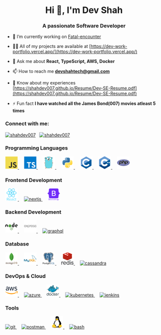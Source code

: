 <h1 align="center">Hi 👋, I'm Dev Shah</h1>
<h3 align="center">A passionate Software Developer</h3>

- 🔭 I’m currently working on [Fatal-encounter](https://github.com/ShahDev007/fatal_encounter_project)

- 👨‍💻 All of my projects are available at [https://dev-work-portfolio.vercel.app/](https://dev-work-portfolio.vercel.app/)

- 💬 Ask me about **React, TypeScript, AWS, Docker**

- 📫 How to reach me **devshahtech@gmail.com**

- 📄 Know about my experiences [https://shahdev007.github.io/Resume/Dev-SE-Resume.pdf](https://shahdev007.github.io/Resume/Dev-SE-Resume.pdf)

- ⚡ Fun fact **I have watched all the James Bond(007) movies atleast 5 times**

<h3 align="left">Connect with me:</h3>
<p align="left">
<a href="https://linkedin.com/in/shahdev007" target="blank"><img align="center" src="https://raw.githubusercontent.com/rahuldkjain/github-profile-readme-generator/master/src/images/icons/Social/linked-in-alt.svg" alt="shahdev007" height="30" width="40" /></a>
  &nbsp
<a href="https://www.leetcode.com/shahdev007" target="blank"><img align="center" src="https://raw.githubusercontent.com/rahuldkjain/github-profile-readme-generator/master/src/images/icons/Social/leet-code.svg" alt="shahdev007" height="30" width="40" /></a>
</p>

<p align="left">

  <!-- Programming Languages -->
  <h3>Programming Languages</h3>
  <a href="https://developer.mozilla.org/en-US/docs/Web/JavaScript" target="_blank" rel="noreferrer" class="tech-stack-item">
    <img src="https://raw.githubusercontent.com/devicons/devicon/master/icons/javascript/javascript-original.svg" alt="javascript" width="40" height="40"/>
  </a>
  &nbsp&nbsp&nbsp
  <a href="https://www.typescriptlang.org/" target="_blank" rel="noreferrer" class="tech-stack-item">
    <img src="https://raw.githubusercontent.com/devicons/devicon/master/icons/typescript/typescript-original.svg" alt="typescript" width="40" height="40"/>
  </a>
  &nbsp&nbsp&nbsp
  <a href="https://golang.org" target="_blank" rel="noreferrer" class="tech-stack-item">
    <img src="https://raw.githubusercontent.com/devicons/devicon/master/icons/go/go-original.svg" alt="go" width="40" height="40"/>
  </a>
  &nbsp&nbsp&nbsp
  <a href="https://www.python.org" target="_blank" rel="noreferrer" class="tech-stack-item">
    <img src="https://raw.githubusercontent.com/devicons/devicon/master/icons/python/python-original.svg" alt="python" width="40" height="40"/>
  </a>
  &nbsp&nbsp&nbsp
    <a href="https://www.cprogramming.com/" target="_blank" rel="noreferrer" class="tech-stack-item">
    <img src="https://raw.githubusercontent.com/devicons/devicon/master/icons/c/c-original.svg" alt="c" width="40" height="40"/>
  </a>
  &nbsp&nbsp&nbsp
  <a href="https://www.w3schools.com/cpp/" target="_blank" rel="noreferrer" class="tech-stack-item">
    <img src="https://raw.githubusercontent.com/devicons/devicon/master/icons/cplusplus/cplusplus-original.svg" alt="cplusplus" width="40" height="40"/>
  </a>
  &nbsp&nbsp&nbsp
  <a href="https://www.php.net" target="_blank" rel="noreferrer" class="tech-stack-item">
    <img src="https://raw.githubusercontent.com/devicons/devicon/master/icons/php/php-original.svg" alt="php" width="40" height="40"/>
  </a>

  <!-- Frontend Development -->
  <h3>Frontend Development</h3>
  <a href="https://reactjs.org/" target="_blank" rel="noreferrer" class="tech-stack-item">
    <img src="https://raw.githubusercontent.com/devicons/devicon/master/icons/react/react-original-wordmark.svg" alt="react" width="40" height="40"/>
  </a>
  &nbsp&nbsp&nbsp
  <a href="https://nextjs.org/" target="_blank" rel="noreferrer" class="tech-stack-item">
    <img src="https://cdn.worldvectorlogo.com/logos/nextjs-2.svg" alt="nextjs" width="40" height="40"/>
  </a>
  &nbsp&nbsp&nbsp
  <a href="https://getbootstrap.com" target="_blank" rel="noreferrer" class="tech-stack-item">
    <img src="https://raw.githubusercontent.com/devicons/devicon/master/icons/bootstrap/bootstrap-plain-wordmark.svg" alt="bootstrap" width="40" height="40"/>
  </a>

  <!-- Backend Development -->
  <h3>Backend Development</h3>
  <a href="https://nodejs.org" target="_blank" rel="noreferrer" class="tech-stack-item">
    <img src="https://raw.githubusercontent.com/devicons/devicon/master/icons/nodejs/nodejs-original-wordmark.svg" alt="nodejs" width="40" height="40"/>
  </a>
  &nbsp&nbsp&nbsp
  <a href="https://expressjs.com" target="_blank" rel="noreferrer" class="tech-stack-item">
    <img src="https://raw.githubusercontent.com/devicons/devicon/master/icons/express/express-original-wordmark.svg" alt="express" width="40" height="40"/>
  </a>
  &nbsp&nbsp&nbsp
  <a href="https://graphql.org" target="_blank" rel="noreferrer" class="tech-stack-item">
    <img src="https://www.vectorlogo.zone/logos/graphql/graphql-icon.svg" alt="graphql" width="40" height="40"/>
  </a>

  <!-- Database -->
  <h3>Database</h3>
  <a href="https://www.mongodb.com/" target="_blank" rel="noreferrer" class="tech-stack-item">
    <img src="https://raw.githubusercontent.com/devicons/devicon/master/icons/mongodb/mongodb-original-wordmark.svg" alt="mongodb" width="40" height="40"/>
  </a>
  &nbsp&nbsp&nbsp
  <a href="https://www.mysql.com/" target="_blank" rel="noreferrer" class="tech-stack-item">
    <img src="https://raw.githubusercontent.com/devicons/devicon/master/icons/mysql/mysql-original-wordmark.svg" alt="mysql" width="40" height="40"/>
  </a>
  &nbsp&nbsp&nbsp
  <a href="https://www.postgresql.org" target="_blank" rel="noreferrer" class="tech-stack-item">
    <img src="https://raw.githubusercontent.com/devicons/devicon/master/icons/postgresql/postgresql-original-wordmark.svg" alt="postgresql" width="40" height="40"/>
  </a>
  &nbsp&nbsp&nbsp
  <a href="https://redis.io" target="_blank" rel="noreferrer" class="tech-stack-item">
    <img src="https://raw.githubusercontent.com/devicons/devicon/master/icons/redis/redis-original-wordmark.svg" alt="redis" width="40" height="40"/>
  </a>
  &nbsp&nbsp&nbsp
  <a href="https://cassandra.apache.org/" target="_blank" rel="noreferrer" class="tech-stack-item">
    <img src="https://www.vectorlogo.zone/logos/apache_cassandra/apache_cassandra-icon.svg" alt="cassandra" width="40" height="40"/>
  </a>

  <!-- DevOps & Cloud -->
  <h3>DevOps & Cloud</h3>
  <a href="https://aws.amazon.com" target="_blank" rel="noreferrer" class="tech-stack-item">
    <img src="https://raw.githubusercontent.com/devicons/devicon/master/icons/amazonwebservices/amazonwebservices-original-wordmark.svg" alt="aws" width="40" height="40"/>
  </a>
  &nbsp&nbsp&nbsp
  <a href="https://azure.microsoft.com/en-in/" target="_blank" rel="noreferrer" class="tech-stack-item">
    <img src="https://www.vectorlogo.zone/logos/microsoft_azure/microsoft_azure-icon.svg" alt="azure" width="40" height="40"/>
  </a>
  &nbsp&nbsp&nbsp
  <a href="https://www.docker.com/" target="_blank" rel="noreferrer" class="tech-stack-item">
    <img src="https://raw.githubusercontent.com/devicons/devicon/master/icons/docker/docker-original-wordmark.svg" alt="docker" width="40" height="40"/>
  </a>
  &nbsp&nbsp&nbsp
  <a href="https://kubernetes.io" target="_blank" rel="noreferrer" class="tech-stack-item">
    <img src="https://www.vectorlogo.zone/logos/kubernetes/kubernetes-icon.svg" alt="kubernetes" width="40" height="40"/>
  </a>
  &nbsp&nbsp&nbsp
  <a href="https://www.jenkins.io" target="_blank" rel="noreferrer" class="tech-stack-item">
    <img src="https://www.vectorlogo.zone/logos/jenkins/jenkins-icon.svg" alt="jenkins" width="40" height="40"/>
  </a>

  <!-- Tools -->
  <h3>Tools</h3>
  <a href="https://git-scm.com/" target="_blank" rel="noreferrer" class="tech-stack-item">
    <img src="https://www.vectorlogo.zone/logos/git-scm/git-scm-icon.svg" alt="git" width="40" height="40"/>
  </a>
  &nbsp&nbsp&nbsp
  <a href="https://postman.com" target="_blank" rel="noreferrer" class="tech-stack-item">
    <img src="https://www.vectorlogo.zone/logos/getpostman/getpostman-icon.svg" alt="postman" width="40" height="40"/>
  </a>
  &nbsp&nbsp&nbsp
  <a href="https://www.linux.org/" target="_blank" rel="noreferrer" class="tech-stack-item">
    <img src="https://raw.githubusercontent.com/devicons/devicon/master/icons/linux/linux-original.svg" alt="linux" width="40" height="40"/>
  </a>
  &nbsp&nbsp&nbsp
  <a href="https://www.gnu.org/software/bash/" target="_blank" rel="noreferrer" class="tech-stack-item">
    <img src="https://www.vectorlogo.zone/logos/gnu_bash/gnu_bash-icon.svg" alt="bash" width="40" height="40"/>
  </a>
</p>

